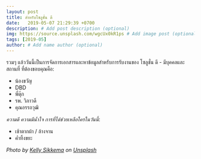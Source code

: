 ```yaml
---
layout: post
title: สำหรับโซลูชั่น ดี
date:   2019-05-07 21:29:39 +0700
description: # Add post description (optional)
img: https://source.unsplash.com/wgcUx0kR1ps # Add image post (optional)
tags: [2019-05]
author: # Add name author (optional)
---
```

รวมๆ แล้ววันนี้เป็นการจัดการเอกสารและหาข้อมูลสำหรับการรับงานของ โซลูชั่น ดี - มีบุคคลและสถานที่ ที่ต้องขอบคุณคือ:
- น้องขวัญ
- DBD
- พี่ตุ๊ก
- รพ. วิภาวดี
- คุณอรรถวุฒิ <i class="fa fa-child" style="color:plum"></i>

*ความดี ความมีน้ำใจ การที่ได้ช่วยเหลือใครในวันนี้*:
- เช้าตากผ้า / ล้างจาน
- ค่ำทิ้งขยะ

*Photo by [Kelly Sikkema](https://unsplash.com/@kellysikkema) on [Unsplash](https://unsplash.com)*
